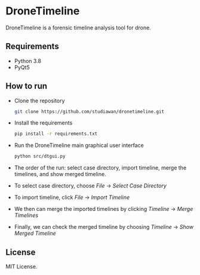# DroneTimeline
DroneTimeline is a forensic timeline analysis tool for drone.

## Requirements

- Python 3.8
- PyQt5

## How to run

- Clone the repository
  
  ```bash
  git clone https://github.com/studiawan/dronetimeline.git
  ```
- Install the requirements
  ```bash
  pip install -r requirements.txt
  ```
- Run the DroneTimeline main graphical user interface
  ```bash
  python src/dtgui.py
  ```

- The order of the run: select case directory, import timeline, merge the timelines, and show merged timeline.
- To select case directory, choose *File* &#8594; *Select Case Directory*
- To import timeline, click *File* &#8594; *Import Timeline*
- We then can merge the imported timelines by clicking *Timeline* &#8594; *Merge Timelines*
- Finally, we can check the merged timeline by choosing *Timeline* &#8594; *Show Merged Timeline*

## License
MIT License.